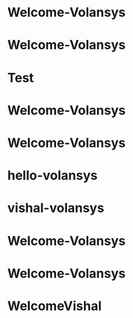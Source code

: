 # Welcome-Volansys
# Welcome-Volansys
# Test
# Welcome-Volansys
# Welcome-Volansys
# hello-volansys
# vishal-volansys
# Welcome-Volansys
# Welcome-Volansys
# WelcomeVishal
